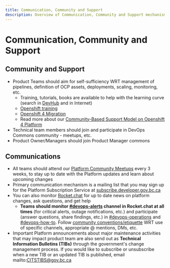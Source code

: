 ```yaml
--- 
title: Communication, Community and Support
description: Overview of Communication, Community and Support mechanism mechanism and conventions within the BC Gov developer community.
---
```


# Communication, Community and Support

## Community and Support
- Product Teams should aim for self-sufficiency WRT management of pipelines, definition of OCP assets, deployments, scaling, monitoring, etc.
    - Training, tutorials, books are available to help with the learning curve (search in [DevHub](http://developer.gov.bc.ca) and in Internet)
    - [Openshift training](https://www.eventbrite.ca/e/openshift-101-tickets-85533754763)
    - [Openshift 4 Migration](hhttps://github.com/BCDevOps/OpenShift4-Migration/issues)
    - Read more about our [Community-Based Support Model on Openshift 4 Platform](https://developer.gov.bc.ca/topic/featured/BC-Government-Private-Cloud-as-a-ServiceOpenshift-4-Platform-Service-Overview#community-devops-support)
- Technical team members should join and participate in DevOps Commons community - meetups, etc.
- Product Owner/Managers should join Product Manager commons

## Communications

- All teams should attend our [Platform Community Meetups](https://developer.gov.bc.ca/Platform-Community-Meetup) every 3 weeks, to stay up to date with the Platform updates and learn about upcoming changes
- Primary communication mechanism is a mailing list that you may sign up for the Platform Subscription Service at  [subscribe.developer.gov.bc.ca](https://subscribe.developer.gov.bc.ca)
- You can also monitor [Rocket.chat](chat.developer.gov.bc.ca) for up to date news on platform changes, ask questions, and get help
    - **Teams should monitor [#devops-alerts](https://chat.developer.gov.bc.ca/channel/devops-alerts) channel in Rocket.chat at all times** (for critical alerts, outage notifications, etc.) and participate (answer questions, share findings, etc.) in [#devops-operations](https://chat.developer.gov.bc.ca/channel/devops-operations) and [#devops-how-to](https://chat.developer.gov.bc.ca/channel/devops-how-to). Follow [community conventions/etiquette](https://github.com/bcgov/devhub-resources/blob/master/resources/community/chat_conventions.md) WRT use of specific channels, appropriate @ mentions, DMs, etc.
- Important Platform announcements about major maintenance activities that may impact product team are also send out as **Technical Information Bulletins (TIBs)** through the government's change management process. If you would like to subscribe or unsubscribe when a new TIB or an updated TIB is published, email mailto:CITSTIBS@gov.bc.ca
 

